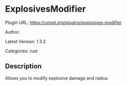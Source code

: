 # ExplosivesModifier

Plugin URL: https://umod.org/plugins/explosives-modifier

Author: 

Latest Version: 1.3.2

Categories: rust

## Description

Allows you to modify explosive damage and radius
